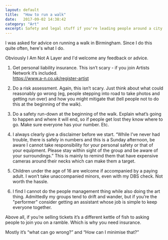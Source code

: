 ```yaml
---
layout: default
title:  "How to run a walk"
date:   2017-09-02 14:38:42
category: "Art"
excerpt: Safety and legal stuff if you're leading people around a city. 
---
```


I was asked for advice on running a walk in Birmingham. Since I do this quite often, here's what I do. 

Obviously I Am Not A Layer and I'd welcome any feedback or advice. 

1) Get personal liability insurance. This isn’t scary - if you join Artists Network it’s included.   
https://www.a-n.co.uk/register-artist

2) Do a risk assessment. Again, this isn’t scary. Just think about what could reasonably go wrong (eg, people stepping into road to take photos and getting run over) and how you might mitigate that (tell people not to do this at the beginning of the walk). 

3) Do a safety run-down at the beginning of the walk. Explain what’s going to happen and where it will end, so if people get lost they know where to go. Make sure everyone has your number. Etc.

4) I always clearly give a disclaimer before we start. “While I’ve never had trouble, there is safely in numbers and this is a Sunday afternoon, be aware I cannot take responsibility for your personal safety or that of your equipment. Please stay within sight of the group and be aware of your surroundings.” This is mainly to remind them that have expensive cameras around their necks which can make them a target.

5) Children under the age of 16 are welcome if accompanied by a paying adult. I won’t take unaccompanied minors, even with my DBS check. Not worth the hassle. 

6) I find I cannot do the people management thing while also doing the art thing. Admittedly my groups tend to drift and wander, but if you’re the "performer" consider getting an assistant whose job is simple to keep everyone together. 

Above all, if you’re selling tickets it’s a different kettle of fish to asking people to join you on a ramble. Which is why you need insurance. 

Mostly it’s “what can go wrong?” and “How can I minimise that?”
